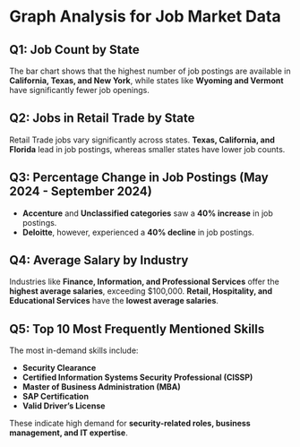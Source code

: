 # Graph Analysis for Job Market Data




## Q1: Job Count by State
The bar chart shows that the highest number of job postings are available in **California, Texas, and New York**, while states like **Wyoming and Vermont** have significantly fewer job openings.

## Q2: Jobs in Retail Trade by State
Retail Trade jobs vary significantly across states. **Texas, California, and Florida** lead in job postings, whereas smaller states have lower job counts.

## Q3: Percentage Change in Job Postings (May 2024 - September 2024)
- **Accenture** and **Unclassified categories** saw a **40% increase** in job postings.
- **Deloitte**, however, experienced a **40% decline** in job postings.

## Q4: Average Salary by Industry
Industries like **Finance, Information, and Professional Services** offer the **highest average salaries**, exceeding $100,000. **Retail, Hospitality, and Educational Services** have the **lowest average salaries**.

## Q5: Top 10 Most Frequently Mentioned Skills
The most in-demand skills include:
- **Security Clearance**
- **Certified Information Systems Security Professional (CISSP)**
- **Master of Business Administration (MBA)**
- **SAP Certification**
- **Valid Driver’s License**

These indicate high demand for **security-related roles, business management, and IT expertise**.
